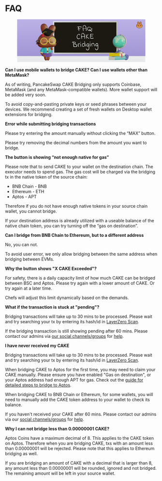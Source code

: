 # FAQ

<figure><img src="../../.gitbook/assets/image (144).png" alt=""><figcaption></figcaption></figure>

**Can I use mobile wallets to bridge CAKE? Can I use wallets other than MetaMask?**

As of writing, PancakeSwap CAKE Bridging only supports Coinbase, MetaMask (and any MetaMask-compatible wallets). More wallet support will be added very soon.

To avoid copy-and-pasting private keys or seed phrases between your devices. We recommend creating a set of fresh wallets on Desktop wallet extensions for bridging.



**Error while submitting bridging transactions**

Please try entering the amount manually without clicking the “MAX” button.

Please try removing the decimal numbers from the amount you want to bridge.



**The button is showing “not enough native for gas”**

Please note that to send CAKE to your wallet on the destination chain. The executor needs to spend gas. The gas cost will be charged via the bridging tx in the native token of the source chain:

* BNB Chain - BNB
* Ethereum - ETH
* Aptos - APT

Therefore if you do not have enough native tokens in your source chain wallet, you cannot bridge.

If your destination address is already utilized with a useable balance of the native chain token, you can try turning off the “gas on destination”.



**Can I bridge from BNB Chain to Ethereum, but to a different address**

No, you can not.

To avoid user error, we only allow bridging between the same address when bridging between EVMs.



**Why the button shows "X CAKE Exceeded"?**

For safety, there is a daily capacity limit of how much CAKE can be bridged between BSC and Aptos. Please try again with a lower amount of CAKE. Or try again at a later time.

Chefs will adjust this limit dynamically based on the demands.



**What if the transaction is stuck at "pending"?**

Bridging transactions will take up to 30 mins to be processed. Please wait and try searching your tx by entering its hash/id in [LayerZero Scan](https://layerzeroscan.com/).

If the bridging transaction is still showing pending after 60 mins. Please contact our admins via [our social channels/groups](../../contact-us/social-accounts-and-communities.md) for [help](../../readme/help/).



**I have never received my CAKE**

Bridging transactions will take up to 30 mins to be processed. Please wait and try searching your tx by entering its hash/id in [LayerZero Scan](https://layerzeroscan.com/).

When bridging CAKE to Aptos for the first time, you may need to claim your CAKE manually. Please ensure you have enabled "Gas on destination", or your Aptos address had enough APT for gas. Check out the [guide for detailed steps to bridge to Aptos](aptos.md).

When bridging CAKE to BNB Chain or Ethereum, for some wallets, you will need to manually add the CAKE token address to your wallet to check its balance.

If you haven't received your CAKE after 60 mins. Please contact our admins via our [social channels/groups](../../contact-us/social-accounts-and-communities.md) for [help](../../readme/help/).



**Why I can not bridge less than 0.00000001 CAKE?**

Aptos Coins have a maximum decimal of 8. This applies to the CAKE token on Aptos. Therefore when you are bridging CAKE, txs with an amount less than 0.00000001 will be rejected. Please note that this applies to Ethereum bridging as well.

If you are bridging an amount of CAKE with a decimal that is larger than 8, any amount less than 0.00000001 will be rounded, ignored and not bridged. The remaining amount will be left in your source wallet.
